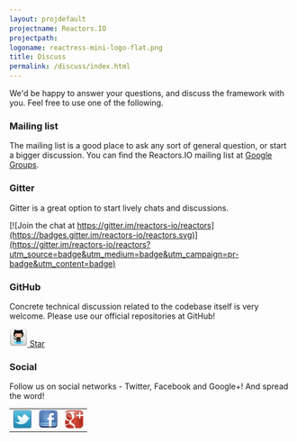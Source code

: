 ```yaml
---
layout: projdefault
projectname: Reactors.IO
projectpath: 
logoname: reactress-mini-logo-flat.png
title: Discuss
permalink: /discuss/index.html
---
```



We'd be happy to answer your questions,
and discuss the framework with you.
Feel free to use one of the following.


### Mailing list

The mailing list is a good place to ask any sort of general question,
or start a bigger discussion.
You can find the Reactors.IO mailing list at
[Google Groups](https://groups.google.com/forum/#!forum/reactors-io).


### Gitter

Gitter is a great option to start lively chats and discussions.

[![Join the chat at https://gitter.im/reactors-io/reactors](https://badges.gitter.im/reactors-io/reactors.svg)](https://gitter.im/reactors-io/reactors?utm_source=badge&utm_medium=badge&utm_campaign=pr-badge&utm_content=badge)


### GitHub

Concrete technical discussion related to the codebase itself is very welcome.
Please use our official repositories at GitHub!

<a href="https://github.com/reactors-io/reactors">
  <img class="hoverimage" src="/resources/images/github_32.png" />
</a>
<a class="github-button" href="https://github.com/reactors-io/reactors" data-icon="octicon-star" data-style="mega" data-count-href="/reactors-io/reactors/stargazers" data-count-api="/repos/reactors-io/reactors#stargazers_count" data-count-aria-label="# stargazers on GitHub" aria-label="Star reactors-io/reactors on GitHub">Star</a>


### Social 

Follow us on social networks - Twitter, Facebook and Google+!
And spread the word!

<table>
<tr>

<td><a href="https://twitter.com/reactors_io">
  <img class="hoverimage" src="/resources/images/twitter-32.png"/>
</a></td>

<td><a href="https://www.facebook.com/reactors.io">
  <img class="hoverimage" src="/resources/images/facebook-32.png"/>
</a></td>

<td><a href="https://plus.google.com/101798679950798373213" rel="publisher">
  <img class="hoverimage" src="/resources/images/gplus-32.png"/>
</a></td>

</tr>
</table>
